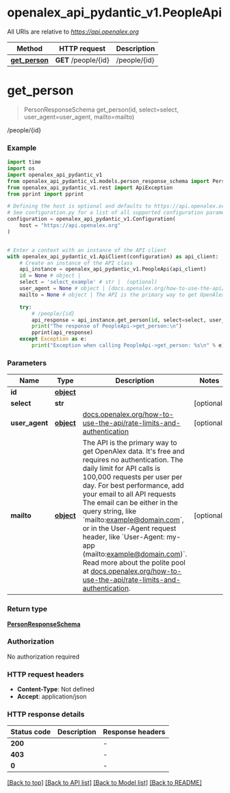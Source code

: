 # openalex_api_pydantic_v1.PeopleApi

All URIs are relative to *https://api.openalex.org*

Method | HTTP request | Description
------------- | ------------- | -------------
[**get_person**](PeopleApi.md#get_person) | **GET** /people/{id} | /people/{id}


# **get_person**
> PersonResponseSchema get_person(id, select=select, user_agent=user_agent, mailto=mailto)

/people/{id}



### Example

```python
import time
import os
import openalex_api_pydantic_v1
from openalex_api_pydantic_v1.models.person_response_schema import PersonResponseSchema
from openalex_api_pydantic_v1.rest import ApiException
from pprint import pprint

# Defining the host is optional and defaults to https://api.openalex.org
# See configuration.py for a list of all supported configuration parameters.
configuration = openalex_api_pydantic_v1.Configuration(
    host = "https://api.openalex.org"
)


# Enter a context with an instance of the API client
with openalex_api_pydantic_v1.ApiClient(configuration) as api_client:
    # Create an instance of the API class
    api_instance = openalex_api_pydantic_v1.PeopleApi(api_client)
    id = None # object | 
    select = 'select_example' # str |  (optional)
    user_agent = None # object | [docs.openalex.org/how-to-use-the-api/rate-limits-and-authentication](https://docs.openalex.org/how-to-use-the-api/rate-limits-and-authentication#the-polite-pool) (optional)
    mailto = None # object | The API is the primary way to get OpenAlex data. It's free and requires no authentication. The daily limit for API calls is 100,000 requests per user per day. For best performance, add your email to all API requests The email can be either in the query string, like `mailto:example@domain.com`, or in the User-Agent request header, like `User-Agent: my-app (mailto:example@domain.com)`. Read more about the polite pool at [docs.openalex.org/how-to-use-the-api/rate-limits-and-authentication](https://docs.openalex.org/how-to-use-the-api/rate-limits-and-authentication#the-polite-pool). (optional)

    try:
        # /people/{id}
        api_response = api_instance.get_person(id, select=select, user_agent=user_agent, mailto=mailto)
        print("The response of PeopleApi->get_person:\n")
        pprint(api_response)
    except Exception as e:
        print("Exception when calling PeopleApi->get_person: %s\n" % e)
```



### Parameters

Name | Type | Description  | Notes
------------- | ------------- | ------------- | -------------
 **id** | [**object**](.md)|  | 
 **select** | **str**|  | [optional] 
 **user_agent** | [**object**](.md)| [docs.openalex.org/how-to-use-the-api/rate-limits-and-authentication](https://docs.openalex.org/how-to-use-the-api/rate-limits-and-authentication#the-polite-pool) | [optional] 
 **mailto** | [**object**](.md)| The API is the primary way to get OpenAlex data. It&#39;s free and requires no authentication. The daily limit for API calls is 100,000 requests per user per day. For best performance, add your email to all API requests The email can be either in the query string, like &#x60;mailto:example@domain.com&#x60;, or in the User-Agent request header, like &#x60;User-Agent: my-app (mailto:example@domain.com)&#x60;. Read more about the polite pool at [docs.openalex.org/how-to-use-the-api/rate-limits-and-authentication](https://docs.openalex.org/how-to-use-the-api/rate-limits-and-authentication#the-polite-pool). | [optional] 

### Return type

[**PersonResponseSchema**](PersonResponseSchema.md)

### Authorization

No authorization required

### HTTP request headers

 - **Content-Type**: Not defined
 - **Accept**: application/json

### HTTP response details
| Status code | Description | Response headers |
|-------------|-------------|------------------|
**200** |  |  -  |
**403** |  |  -  |
**0** |  |  -  |

[[Back to top]](#) [[Back to API list]](../README.md#documentation-for-api-endpoints) [[Back to Model list]](../README.md#documentation-for-models) [[Back to README]](../README.md)

